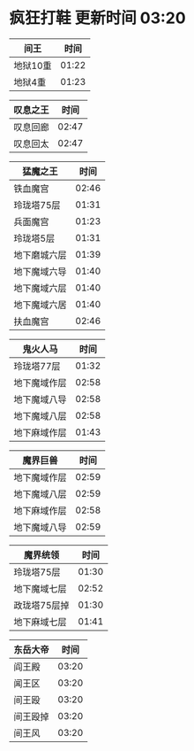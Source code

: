 # 疯狂打鞋 更新时间 03:20

| 间王   | 时间    |
|--------|-------|
| 地狱10重 | 01:22 |
| 地狱4重 | 01:23 |

| 叹息之王   | 时间    |
|--------|-------|
| 叹息回廊 | 02:47 |
| 叹息回太 | 02:47 |

| 猛魔之王   | 时间    |
|--------|-------|
| 铁血魔宫 | 02:46 |
| 玲珑塔75层 | 01:31 |
| 兵面魔宫 | 01:23 |
| 玲珑塔5层 | 01:31 |
| 地下磨城六层 | 01:39 |
| 地下魔域六导 | 01:40 |
| 地下魔域六层 | 01:40 |
| 地下魔域六居 | 01:40 |
| 扶血魔宫 | 02:46 |

| 鬼火人马   | 时间    |
|--------|-------|
| 玲珑塔77层 | 01:32 |
| 地下魔域作层 | 02:58 |
| 地下魔域八导 | 02:58 |
| 地下魔域八层 | 02:58 |
| 地下麻域作层 | 01:43 |

| 魔界巨兽   | 时间    |
|--------|-------|
| 地下魔域作层 | 02:59 |
| 地下魔域八层 | 02:59 |
| 地下麻域作层 | 02:58 |
| 地下魔域八导 | 02:59 |

| 魔界统领   | 时间    |
|--------|-------|
| 玲珑塔75层 | 01:30 |
| 地下魔域七层 | 02:52 |
| 政珑塔75层掉 | 01:30 |
| 地下麻域七层 | 01:41 |

| 东岳大帝   | 时间    |
|--------|-------|
| 阎王殿 | 03:20 |
| 闻王区 | 03:20 |
| 间王殴 | 03:20 |
| 间王殴掉 | 03:20 |
| 间王风 | 03:20 |